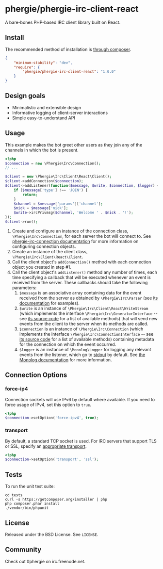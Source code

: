 # phergie/phergie-irc-client-react

A bare-bones PHP-based IRC client library built on React.

## Install

The recommended method of installation is [through composer](http://getcomposer.org).

```JSON
{
    "minimum-stability": "dev",
    "require": {
        "phergie/phergie-irc-client-react": "1.0.0"
    }
}
```

## Design goals

* Minimalistic and extensible design
* Informative logging of client-server interactions
* Simple easy-to-understand API

## Usage

This example makes the bot greet other users as they join any of the channels in which the bot is present.

```php
<?php
$connection = new \Phergie\Irc\Connection();
// ...

$client = new \Phergie\Irc\Client\React\Client();
$client->addConnection($connection);
$client->addListener(function($message, $write, $connection, $logger) {
    if ($message['type'] !== 'JOIN') {
        return;
    }
    $channel = $message['params']['channel'];
    $nick = $message['nick'];
    $write->ircPrivmsg($channel, 'Welcome ' . $nick . '!');
});
$client->run();
```

1. Create and configure an instance of the connection class, `\Phergie\Irc\Connection`, for each server the bot will connect to. See [phergie-irc-connection documentation](https://github.com/phergie/phergie-irc-connection#usage) for more information on configuring connection objects.
2. Create an instance of the client class, `\Phergie\Irc\Client\React\Client`.
3. Call the client object's `addConnection()` method with each connection object you created in step #1.
4. Call the client object's `addListener()` method any number of times, each time specifying a callback that will be executed whenever an event is received from the server. These callbacks should take the following parameters:
   1. `$message` is an associative array containing data for the event received from the server as obtained by `\Phergie\Irc\Parser` (see [its documentation](https://github.com/phergie/phergie-irc-parser#usage) for examples).
   2. `$write` is an instance of `\Phergie\Irc\Client\React\WriteStream` (which implements the interface `\Phergie\Irc\GeneratorInterface` -- see [its source code](https://github.com/phergie/phergie-irc-generator/blob/master/src/Phergie/Irc/GeneratorInterface.php) for a list of available methods) that will send new events from the client to the server when its methods are called.
   3. `$connection` is an instance of `\Phergie\Irc\Connection` (which implements the interface `\Phergie\Irc\ConnectionInterface` -- see [its source code](https://github.com/phergie/phergie-irc-connection/blob/master/src/Phergie/Irc/ConnectionInterface.php) for a list of available methods) containing metadata for the connection on which the event occurred.
   4. `$logger` is an instance of `\Monolog\Logger` for logging any relevant events from the listener, which go to [stdout](http://en.wikipedia.org/wiki/Standard_streams#Standard_output_.28stdout.29) by default. See [the Monolog documentation](https://github.com/Seldaek/monolog#monolog---logging-for-php-53-) for more information.

## Connection Options

### force-ip4

Connection sockets will use IPv6 by default where available. If you need to force usage of IPv4, set this option to `true`.

```php
<?php
$connection->setOption('force-ipv4', true);
```

### transport

By default, a standard TCP socket is used. For IRC servers that support TLS or SSL, specify an [appropriate transport](http://www.php.net/manual/en/transports.inet.php).

```php
<?php
$connection->setOption('transport', 'ssl');
```

## Tests

To run the unit test suite:

```
cd tests
curl -s https://getcomposer.org/installer | php
php composer.phar install
./vendor/bin/phpunit
```

## License

Released under the BSD License. See `LICENSE`.

## Community

Check out #phergie on irc.freenode.net.
